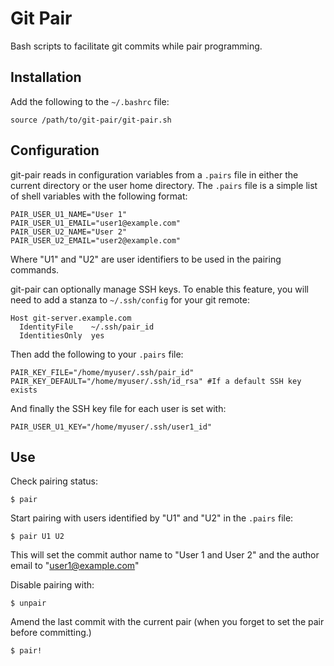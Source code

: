 Git Pair
========

Bash scripts to facilitate git commits while pair programming.

Installation
------------

Add the following to the `~/.bashrc` file:

    source /path/to/git-pair/git-pair.sh

Configuration
-------------

git-pair reads in configuration variables from a `.pairs` file in either the
current directory or the user home directory. The `.pairs` file is a simple
list of shell variables with the following format:

    PAIR_USER_U1_NAME="User 1"
    PAIR_USER_U1_EMAIL="user1@example.com"
    PAIR_USER_U2_NAME="User 2"
    PAIR_USER_U2_EMAIL="user2@example.com"

Where "U1" and "U2" are user identifiers to be used in the pairing commands.

git-pair can optionally manage SSH keys. To enable this feature, you will need
to add a stanza to `~/.ssh/config` for your git remote:

    Host git-server.example.com
      IdentityFile    ~/.ssh/pair_id
      IdentitiesOnly  yes

Then add the following to your `.pairs` file:

    PAIR_KEY_FILE="/home/myuser/.ssh/pair_id"
    PAIR_KEY_DEFAULT="/home/myuser/.ssh/id_rsa" #If a default SSH key exists

And finally the SSH key file for each user is set with:

    PAIR_USER_U1_KEY="/home/myuser/.ssh/user1_id"

Use
---

Check pairing status:

    $ pair

Start pairing with users identified by "U1" and "U2" in the `.pairs` file:

    $ pair U1 U2

This will set the commit author name to "User 1 and User 2" and the author email
to "user1@example.com"

Disable pairing with:

    $ unpair

Amend the last commit with the current pair (when you forget to set the pair
before committing.)

    $ pair!
